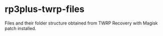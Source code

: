 # rp3plus-twrp-files
Files and their folder structure obtained from TWRP Recovery with Magisk patch installed.
